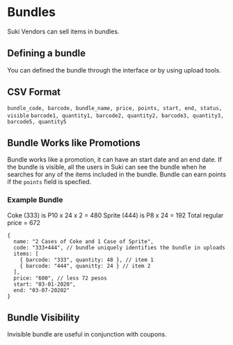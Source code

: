 # Bundles

Suki Vendors can sell items in bundles.

## Defining a bundle

You can defined the bundle through the interface or by using upload tools.

## CSV Format

`bundle_code, barcode, bundle_name, price, points, start, end, status, visible`
`barcode1, quantity1, barcode2, quantity2, barcode3, quantity3, barcode5, quantity5`

## Bundle Works like Promotions

Bundle works like a promotion, it can have an start date and an end date. If the
bundle is visible, all the users in Suki can see the bundle when he searches for
any of the items included in the bundle. Bundle can earn points if the `points` field is specfied.

### Example Bundle

Coke (333) is P10 x 24 x 2 = 480
Sprite (444) is P8 x 24 = 192
Total regular price = 672

```json5
{
  name: "2 Cases of Coke and 1 Case of Sprite",
  code: "333+444", // bundle uniquely identifies the bundle in uploads
  items: [
    { barcode: "333", quantity: 48 }, // item 1
    { barcode: "444", quanitty: 24 } // item 2
  ],
  price: "600", // less 72 pesos
  start: "03-01-2020",
  end: "03-07-20202"
}
```

## Bundle Visibility

Invisible bundle are useful in conjunction with coupons.
